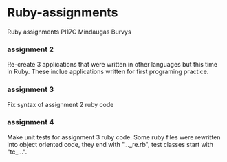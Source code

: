 # Ruby-assignments
Ruby assignments PI17C Mindaugas Burvys

### assignment 2
Re-create 3 applications that were written in other languages but this time in Ruby.
These inclue applications written for first programing practice.

### assignment 3
Fix syntax of assignment 2 ruby code

### assignment 4
Make unit tests for assignment 3 ruby code. Some ruby files were rewritten into object oriented code, they end with "...\_re.rb", test classes start with "tc\_...".
